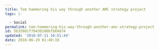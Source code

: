 ```yaml
---
title: Tom hammering his way through another AMC strategy project
tags: |-

  - Social
permalink: tom-hammering-his-way-through-another-amc-strategy-project
id: 5b35901f79430100bfb69d74
updated: '2018-07-11 16:51:44'
date: 2018-06-29 01:49:19
---
```

